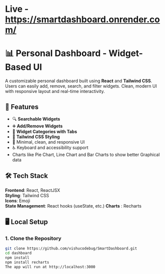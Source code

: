 # Live - https://smartdashboard.onrender.com/
# 📊 Personal Dashboard - Widget-Based UI

A customizable personal dashboard built using **React** and **Tailwind CSS**. Users can easily add, remove, search, and filter widgets. Clean, modern UI with responsive layout and real-time interactivity.


## 🚀 Features

- 🔍 **Searchable Widgets**  
- ➕ **Add/Remove Widgets**  
- 📁 **Widget Categories with Tabs**  
- 🎨 **Tailwind CSS Styling**  
- 🧼 Minimal, clean, and responsive UI  
- ♿ Keyboard and accessibility support
- Charts like Pie Chart, Line Chart and Bar Charts to show better Graphical data


## 🛠 Tech Stack

 **Frontend**: React, ReactJSX  
 **Styling**: Tailwind CSS  
 **Icons**: Emoji  
 **State Management**: React hooks (useState, etc.)
 **Charts** : Recharts



## 🖥️ Local Setup

### 1. Clone the Repository

```bash
git clone https://github.com/vishucodebug/SmartDashboard.git
cd dashboard
npm install
npm install recharts
The app will run at http://localhost:3000
